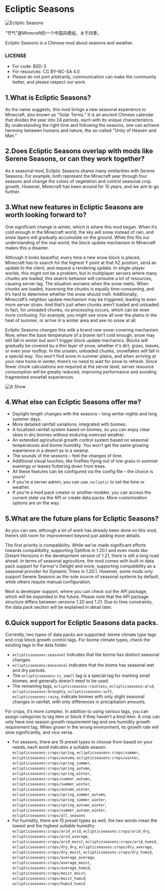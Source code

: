 # Ecliptic Seasons

![Ecliptic Seasons](https://github.com/user-attachments/assets/549d6626-d78e-4901-8b96-f420a6c2d3ea)

“节气”是Minecraft的一个中国风模组，关于四季。

Ecliptic Seasons is a Chinese mod about seasons and weather.

### LICENSE
*   For code: BSD-3
*   For resources: CC BY-NC-SA 4.0
*   Please do not port arbitrarily, communication can make the community better, and please respect our work.

## 1.What is Ecliptic Seasons?

As the name suggests, this mod brings a new seasonal experience to Minecraft, also known as "Solar Terms."
It is an ancient Chinese calendar that divides the year into 24 periods, each with its unique characteristics.
By understanding the right time and following the seasons, one can achieve harmony between humans and nature, the so-called "Unity of Heaven and Man."

## 2.Does Ecliptic Seasons overlap with mods like Serene Seasons, or can they work together?

As a seasonal mod, Ecliptic Seasons shares many similarities with Serene Seasons.
For example, both represent the Minecraft year through four seasons and change the colors of vegetation and control seasonal crop growth.
However, Minecraft has been around for 15 years, and we aim to go further.

## 3.What new features in Ecliptic Seasons are worth looking forward to?

One significant change is winter, which is where this mod began.
When it’s cold enough in the Minecraft world, the sky will snow instead of rain, and snow layers will gradually accumulate on the ground.
While this fits our understanding of the real world, the block update mechanism in Minecraft makes this a disaster.

Although it looks beautiful, every time a new snow block is placed, Minecraft has to search for the highest Y point at that XZ position, send an update to the client, and request a rendering update.
In single-player worlds, this might not be a problem, but in multiplayer servers where many chunks are loaded, this search behavior will consume a lot of resources, causing server lag.
The situation worsens when the snow melts. When chunks are loaded, traversing the chunks is equally time-consuming, and it’s hard to determine whether the snow should melt.
Additionally, Minecraft’s neighbor update mechanism may be triggered, leading to even more server strain.
And that’s just when chunks aren’t loaded and unloaded.
In fact, for unloaded chunks, no processing occurs, which can be even more confusing.
For example, you might see snow all over the plains in the heat of summer, or arrive in a winter area and see no snow at all.

Ecliptic Seasons changes this with a brand new snow-covering mechanism. Now, when the base temperature of a biome isn't cold enough, snow may still fall in winter but won't trigger block update mechanics.
Blocks will gradually be covered by a thin layer of snow, whether it's dirt, grass, leaves, or even your rooftop. In the unseen, unloaded chunks, snowflakes will fall in a special way.
You won’t find snow in summer plains, and when arriving at your new home in winter, there’s no need to wait for snow to refresh.
Since fewer chunk calculations are required at the server level, server resource consumption will be greatly reduced, improving performance and avoiding fragmented snowfall experiences.

![A Show](https://github.com/user-attachments/assets/e0d3c694-128c-427f-8d15-34910694f866)

## 4.What else can Ecliptic Seasons offer me?

* Daylight length changes with the seasons – long winter nights and long summer days.
* More detailed rainfall variations, integrated with biomes.
* A localized rainfall system based on biomes, so you can enjoy clear skies in dry biomes without enduring overcast weather.
* An extended agricultural growth control system based on seasonal temperatures and biome humidity. You won’t get the same growing experience in a desert as in a swamp.
* The sounds of the seasons – feel the changes of time.
* Additional visual touches, like fireflies flying out of low grass in summer evenings or leaves fluttering down from trees.
* All these features can be configured via the config file – the choice is yours!
* If you're a server admin, you can use `/ecliptic` to set the time or weather.
* If you're a mod pack creator or another modder, you can access the current state via the API or create data packs. More customization options are on the way.

## 5.What are the future plans for Ecliptic Seasons?

As you can see, although a lot of work has already been done on this mod, there’s still room for improvement beyond just adding more details.

The first priority is compatibility. While we’ve made significant efforts towards compatibility,
supporting Optifine in 1.20.1 and even mods like Distant Horizons in the development version of 1.21, there is still a long road ahead.
In terms of seasonal agriculture, the mod comes with built-in data pack support for Farmer's Delight and more, supporting compatibility as a seasonal provider for Dynamic Trees in 1.20.1.
However, some mods only support Serene Seasons as the sole source of seasonal systems by default, while others require manual configuration.

Next is developer support, where you can check out the API package, which will be expanded in the future. Please note that the API package structure differs between versions 1.20 and 1.21.
Due to time constraints, the data pack section will be explained in detail later.

## 6.Quick support for Ecliptic Seasons data packs.

Currently, two types of data packs are supported: biome climate type tags and crop block growth control tags.
For biome climate types, check the existing tags in the data folder.
* `eclipticseasons:seasonal` indicates that the biome has distinct seasonal changes.
* `eclipticseasons:monsoonal` indicates that the biome has seasonal wet and dry periods.
* The `eclipticseasons:is_small` tag is a special tag for marking small biomes, and generally doesn’t need to be used.
* The remaining tags, `eclipticseasons:rainless`, `eclipticseasons:arid`, `eclipticseasons:droughty`, `eclipticseasons:soft`, `eclipticseasons:rainy`, indicate biomes with only slight seasonal changes in rainfall, with only differences in precipitation amounts.

For crops, it’s more complex. In addition to using various tags, you can assign categories to tag item or block if they haven't a bind item.
A crop can only have one season growth requirement tag and one humidity growth requirement tag. When grown in the wrong environment, its growth rate will slow significantly, and vice versa.
* For seasons, there are 15 preset types to choose from based on your needs, each word indicates a suitable season: `eclipticseasons:crops/spring`, `eclipticseasons:crops/summer`, `eclipticseasons:crops/autumn`, `eclipticseasons:crops/winter`, `eclipticseasons:crops/spring_summer`, `eclipticseasons:crops/spring_autumn`, `eclipticseasons:crops/spring_winter`, `eclipticseasons:crops/summer_autumn`, `eclipticseasons:crops/summer_winter`, `eclipticseasons:crops/autumn_winter`, `eclipticseasons:crops/spring_summer_autumn`, `eclipticseasons:crops/spring_summer_winter`, `eclipticseasons:crops/spring_autumn_winter`, `eclipticseasons:crops/summer_autumn_winter`, `eclipticseasons:crops/all_seasons`
* For humidity, there are 15 preset types as well, the two words mean the lowest and the highest suitable humidity: `eclipticseasons:crops/arid_arid`, `eclipticseasons:crops/arid_dry`, `eclipticseasons:crops/arid_average`, `eclipticseasons:crops/arid_moist`, `eclipticseasons:crops/arid_humid`, `eclipticseasons:crops/dry_dry`, `eclipticseasons:crops/dry_average`, `eclipticseasons:crops/dry_moist`, `eclipticseasons:crops/dry_humid`, `eclipticseasons:crops/average_average`, `eclipticseasons:crops/average_moist`, `eclipticseasons:crops/average_humid`, `eclipticseasons:crops/moist_moist`, `eclipticseasons:crops/moist_humid`, `eclipticseasons:crops/humid_humid`
